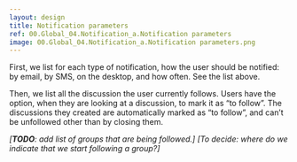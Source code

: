 ```yaml
---
layout: design
title: Notification parameters
ref: 00.Global_04.Notification_a.Notification parameters
image: 00.Global_04.Notification_a.Notification parameters.png
---
```


First, we list for each type of notification, how the user should be notified: by email, by SMS, on the desktop, and how often. See the list above.

Then, we list all the discussion the user currently follows. Users have the option, when they are looking at a discussion, to mark it as “to follow”. The discussions they created are automatically marked as “to follow”, and can’t be unfollowed other than by closing them.

*[**TODO**: add list of groups that are being followed.]*
*[To decide: where do we indicate that we start following a group?]*
